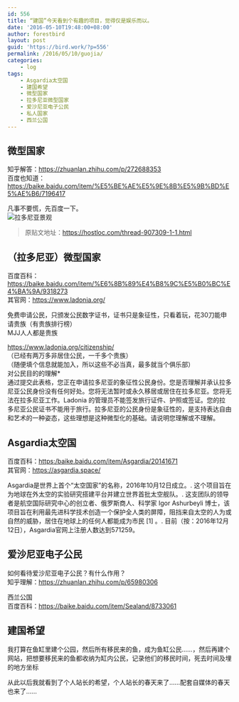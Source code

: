 ```yaml
---
id: 556
title: “建国”今天看到个有趣的项目，觉得仅是娱乐而以。
date: '2016-05-10T19:48:00+08:00'
author: forestbird
layout: post
guid: 'https://bird.work/?p=556'
permalink: /2016/05/10/guojia/
categories:
    - log
tags:
    - Asgardia太空国
    - 建国希望
    - 微型国家
    - 拉多尼亚微型国家
    - 爱沙尼亚电子公民
    - 私人国家
    - 西兰公国
---
```


## 微型国家

知乎解答：<https://zhuanlan.zhihu.com/p/272688353>  
百度也知道：<https://baike.baidu.com/item/%E5%BE%AE%E5%9E%8B%E5%9B%BD%E5%AE%B6/7196417>

凡事不要慌，先百度一下。  
![拉多尼亚景观](https://bird.work/usr/uploads/2021/10/1478394028.png "拉多尼亚景观")

> 原贴文地址：<https://hostloc.com/thread-907309-1-1.html>

## （拉多尼亚）微型国家

百度百科：<https://baike.baidu.com/item/%E6%8B%89%E4%B8%9C%E5%B0%BC%E4%BA%9A/9318273>  
其官网：<https://www.ladonia.org/>

免费申请公民，只颁发公民数字证书，证书只是象征性，只看着玩，花30刀能申请贵族（有贵族排行榜）  
MJJ人人都是贵族

<https://www.ladonia.org/citizenship/>  
（已经有两万多非居住公民，一千多个贵族）  
（随便填个信息就能加入，所以这些不必当真，最多就当个俱乐部）  
对公民目的的理解\*  
通过提交此表格，您正在申请拉多尼亚的象征性公民身份。您是否理解并承认拉多尼亚公民身份没有任何好处。您将无法暂时或永久移居或居住在拉多尼亚。您将无法在拉多尼亚工作。Ladonia 的管理员不能签发旅行证件、护照或签证。您的拉多尼亚公民证书不能用于旅行。拉多尼亚的公民身份是象征性的，是支持表达自由和艺术的一种姿态，这些理想是这种微型化的基础。请说明您理解或不理解。

## Asgardia太空国

百度百科：<https:/baike.baidu.com/item/Asgardia/20141671>  
其官网：<https://asgardia.space/>

Asgardia是世界上首个“太空国家”的名称，2016年10月12日成立。. 这个项目旨在为地球在外太空的实验研究搭建平台并建立世界首批太空舰队。. 这支团队的领导者是航空国际研究中心的创立者、俄罗斯商人、科学家 Igor Ashurbeyli 博士，该项目旨在利用最先进科学技术创造一个保护全人类的屏障，阻挡来自太空的人为或自然的威胁，居住在地球上的任何人都能成为市民 \[1\] 。. 目前（按：2016年12月12日），Asgardia官网上注册人数达到571259。

## 爱沙尼亚电子公民

如何看待爱沙尼亚电子公民？有什么作用？  
知乎理解：<https://zhuanlan.zhihu.com/p/65980306>

西兰公国  
百度百科：<https://baike.baidu.com/item/Sealand/8733061>

## 建国希望

我打算在鱼缸里建个公园，然后所有移民来的鱼，成为鱼缸公民……，然后再建个网站，把想要移民来的鱼都收纳为缸内公民，记录他们的移民时间，死去时间及埋的地方坐标

从此以后我就看到了个人站长的希望，个人站长的春天来了……配套自媒体的春天也来了……